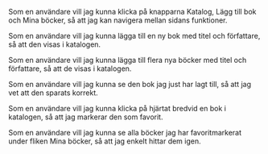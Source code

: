 Som en användare vill jag kunna klicka på knapparna Katalog, Lägg till bok och Mina böcker, så att jag kan navigera mellan sidans funktioner.

Som en användare vill jag kunna lägga till en ny bok med titel och författare, så att den visas i katalogen.

Som en användare vill jag kunna lägga till flera nya böcker med titel och författare, så att de visas i katalogen.

Som en användare vill jag kunna se den bok jag just har lagt till, så att jag vet att den sparats korrekt.

Som en användare vill jag kunna klicka på hjärtat bredvid en bok i katalogen, så att jag markerar den som favorit.

Som en användare vill jag kunna se alla böcker jag har favoritmarkerat under fliken Mina böcker, så att jag enkelt hittar dem igen.